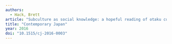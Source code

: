 ```yaml
---
authors:
  - Hack, Brett
article: "Subculture as social knowledge: a hopeful reading of otaku culture"
title: "Contemporary Japan"
year: 2016
doi: "10.1515/cj-2016-0003"
---
```

